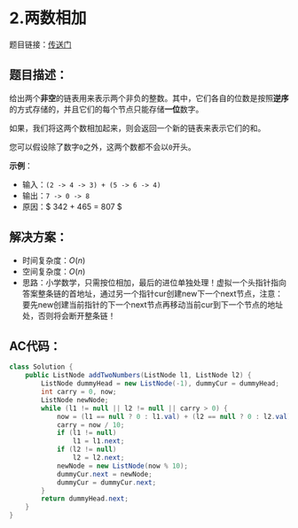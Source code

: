 # 2.两数相加
题目链接：[传送门](https://leetcode-cn.com/problems/add-two-numbers/)

## 题目描述：
给出两个**非空**的链表用来表示两个非负的整数。其中，它们各自的位数是按照**逆序**的方式存储的，并且它们的每个节点只能存储**一位**数字。

如果，我们将这两个数相加起来，则会返回一个新的链表来表示它们的和。

您可以假设除了数字`0`之外，这两个数都不会以`0`开头。

**示例**：

- 输入：`(2 -> 4 -> 3) + (5 -> 6 -> 4)`
- 输出：`7 -> 0 -> 8`
- 原因：$ 342 + 465 = 807 $

## 解决方案：
- 时间复杂度：$O(n)$
- 空间复杂度：$O(n)$
- 思路：小学数学，只需按位相加，最后的进位单独处理！虚拟一个头指针指向答案整条链的首地址，通过另一个指针cur创建new下一个next节点，注意：要先new创建当前指针的下一个next节点再移动当前cur到下一个节点的地址处，否则将会断开整条链！

## AC代码：
```java
class Solution {
	public ListNode addTwoNumbers(ListNode l1, ListNode l2) {
		ListNode dummyHead = new ListNode(-1), dummyCur = dummyHead;
		int carry = 0, now;
		ListNode newNode;
		while (l1 != null || l2 != null || carry > 0) {
			now = (l1 == null ? 0 : l1.val) + (l2 == null ? 0 : l2.val) + carry;
			carry = now / 10;
			if (l1 != null)
				l1 = l1.next;
			if (l2 != null)
				l2 = l2.next;
			newNode = new ListNode(now % 10);
			dummyCur.next = newNode;
			dummyCur = dummyCur.next;
		}
		return dummyHead.next;
	}
}
```